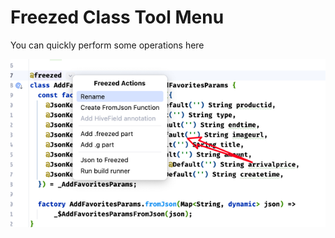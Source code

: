 # Freezed Class Tool Menu


You can quickly perform some operations here


![image_1.png](../../assets/images/image_1.png)


